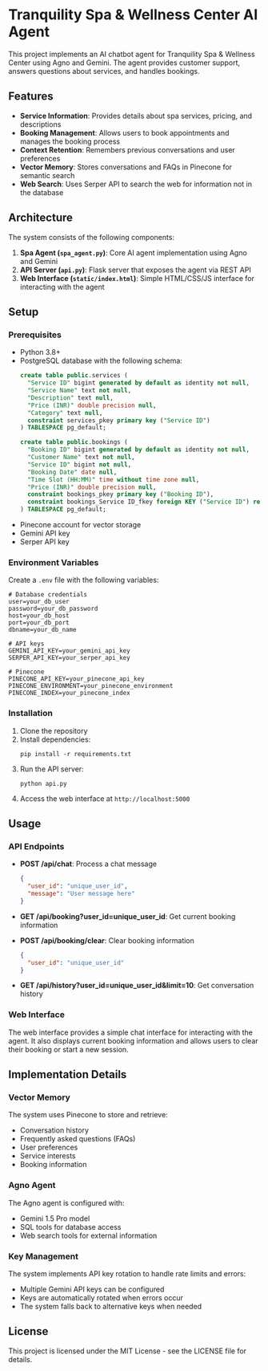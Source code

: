 # Tranquility Spa & Wellness Center AI Agent

This project implements an AI chatbot agent for Tranquility Spa & Wellness Center using Agno and Gemini. The agent provides customer support, answers questions about services, and handles bookings.

## Features

- **Service Information**: Provides details about spa services, pricing, and descriptions
- **Booking Management**: Allows users to book appointments and manages the booking process
- **Context Retention**: Remembers previous conversations and user preferences
- **Vector Memory**: Stores conversations and FAQs in Pinecone for semantic search
- **Web Search**: Uses Serper API to search the web for information not in the database

## Architecture

The system consists of the following components:

1. **Spa Agent (`spa_agent.py`)**: Core AI agent implementation using Agno and Gemini
2. **API Server (`api.py`)**: Flask server that exposes the agent via REST API
3. **Web Interface (`static/index.html`)**: Simple HTML/CSS/JS interface for interacting with the agent

## Setup

### Prerequisites

- Python 3.8+
- PostgreSQL database with the following schema:
  ```sql
  create table public.services (
    "Service ID" bigint generated by default as identity not null,
    "Service Name" text not null,
    "Description" text null,
    "Price (INR)" double precision null,
    "Category" text null,
    constraint services_pkey primary key ("Service ID")
  ) TABLESPACE pg_default;

  create table public.bookings (
    "Booking ID" bigint generated by default as identity not null,
    "Customer Name" text not null,
    "Service ID" bigint not null,
    "Booking Date" date null,
    "Time Slot (HH:MM)" time without time zone null,
    "Price (INR)" double precision null,
    constraint bookings_pkey primary key ("Booking ID"),
    constraint bookings_Service ID_fkey foreign KEY ("Service ID") references services ("Service ID")
  ) TABLESPACE pg_default;
  ```
- Pinecone account for vector storage
- Gemini API key
- Serper API key

### Environment Variables

Create a `.env` file with the following variables:

```
# Database credentials
user=your_db_user
password=your_db_password
host=your_db_host
port=your_db_port
dbname=your_db_name

# API keys
GEMINI_API_KEY=your_gemini_api_key
SERPER_API_KEY=your_serper_api_key

# Pinecone
PINECONE_API_KEY=your_pinecone_api_key
PINECONE_ENVIRONMENT=your_pinecone_environment
PINECONE_INDEX=your_pinecone_index
```

### Installation

1. Clone the repository
2. Install dependencies:
   ```
   pip install -r requirements.txt
   ```
3. Run the API server:
   ```
   python api.py
   ```
4. Access the web interface at `http://localhost:5000`

## Usage

### API Endpoints

- **POST /api/chat**: Process a chat message
  ```json
  {
    "user_id": "unique_user_id",
    "message": "User message here"
  }
  ```

- **GET /api/booking?user_id=unique_user_id**: Get current booking information

- **POST /api/booking/clear**: Clear booking information
  ```json
  {
    "user_id": "unique_user_id"
  }
  ```

- **GET /api/history?user_id=unique_user_id&limit=10**: Get conversation history

### Web Interface

The web interface provides a simple chat interface for interacting with the agent. It also displays current booking information and allows users to clear their booking or start a new session.

## Implementation Details

### Vector Memory

The system uses Pinecone to store and retrieve:
- Conversation history
- Frequently asked questions (FAQs)
- User preferences
- Service interests
- Booking information

### Agno Agent

The Agno agent is configured with:
- Gemini 1.5 Pro model
- SQL tools for database access
- Web search tools for external information

### Key Management

The system implements API key rotation to handle rate limits and errors:
- Multiple Gemini API keys can be configured
- Keys are automatically rotated when errors occur
- The system falls back to alternative keys when needed

## License

This project is licensed under the MIT License - see the LICENSE file for details.